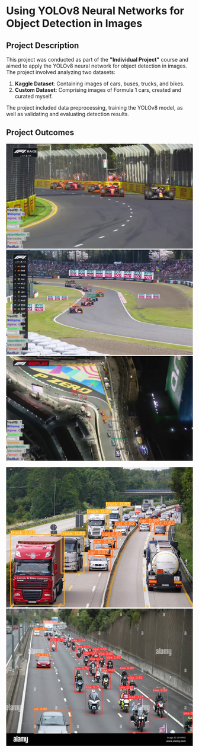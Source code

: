 # Using YOLOv8 Neural Networks for Object Detection in Images

## Project Description
This project was conducted as part of the **"Individual Project"** course and aimed to apply the YOLOv8 neural network for object detection in images. The project involved analyzing two datasets:

1. **Kaggle Dataset**: Containing images of cars, buses, trucks, and bikes.
2. **Custom Dataset**: Comprising images of Formula 1 cars, created and curated myself.

The project included data preprocessing, training the YOLOv8 model, as well as validating and evaluating detection results.

## Project Outcomes
![F1 cars dataset prediction sample](Datasets/F1cars/runs/stats/colab_3/frame_australia_6.jpg)
![F1 cars dataset prediction sample](Datasets/F1cars/runs/stats/colab_3/frame_japan_30.jpg)
![F1 cars dataset prediction sample](Datasets/F1cars/runs/stats/colab_4/frame_saudi_3300.jpg)

![Vehicles dataset prediction sample](Datasets/vehicles/runs/detect/colab_m/trucks_in_the_traffic.jpg)
![Vehicles dataset prediction sample](Datasets/vehicles/runs/detect/colab_m/motors.jpg)
